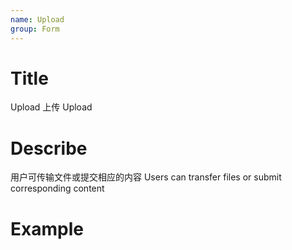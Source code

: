 ```yaml
---
name: Upload
group: Form
---
```


# Title

Upload 上传
Upload

# Describe

用户可传输文件或提交相应的内容
Users can transfer files or submit corresponding content

# Example
